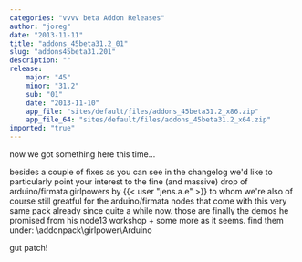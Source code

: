 ```yaml
---
categories: "vvvv beta Addon Releases"
author: "joreg"
date: "2013-11-11"
title: "addons_45beta31.2_01"
slug: "addons45beta31.201"
description: ""
release: 
    major: "45"
    minor: "31.2"
    sub: "01"
    date: "2013-11-10"
    app_file: "sites/default/files/addons_45beta31.2_x86.zip"
    app_file_64: "sites/default/files/addons_45beta31.2_x64.zip"
imported: "true"
---
```



now we got something here this time... 

besides a couple of fixes as you can see in the changelog we'd like to particularly point your interest to the fine (and massive) drop of arduino/firmata girlpowers by {{< user "jens.a.e" >}} to whom we're also of course still greatful for the arduino/firmata nodes that come with this very same pack already since quite a while now. those are finally the demos he promised from his node13 workshop + some more as it seems. find them under:
 \addonpack\girlpower\Arduino

gut patch!